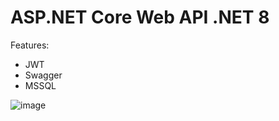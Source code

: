 # ASP.NET Core Web API .NET 8
Features:
* JWT
* Swagger
* MSSQL

![image](https://github.com/user-attachments/assets/96418238-a4a8-4b2f-88c1-bc1d4d873cb5)
